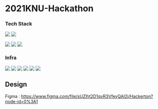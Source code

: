 ﻿# 2021KNU-Hackathon

### Tech Stack
<img src="https://img.shields.io/badge/Android-3DDC84?logo=Android&logoColor=white"/> <img src="https://img.shields.io/badge/java-007396?logo=Java&logoColor=white"/> 

<img src="https://img.shields.io/badge/Kotlin-0095D5?logo=Kotlin&logoColor=white"/> <img src="https://img.shields.io/badge/Git-F05032?logo=Git&logoColor=white"/> <img src="https://img.shields.io/badge/Json-000000?logo=Json&logoColor=white"/>
### Infra
<img src="https://img.shields.io/badge/Android Studio-4.2-3DDC84?logo=Android Studio&logoColor=white"/>
<img src="https://img.shields.io/badge/Repository-Github-181717?logo=Github&logoColor=white"/>
<img src="https://img.shields.io/badge/Database-Firebase Realtime Database-FFCA28?logo=Firebase&logoColor=white"/> 
<img src="https://img.shields.io/badge/Login-Firebase authentication-FFCA28?logo=Firebase&logoColor=white"/> 
<img src="https://img.shields.io/badge/Design-Figma-F24E1E?logo=Figma&logoColor=white"/>
<img src="https://img.shields.io/badge/Project Management-Notion-F24E1E?logo=Notion&logoColor=white"/>

## Design
Figma : https://www.figma.com/file/sUZlht2D1qvR3VfeyQAI2j/Hackerton?node-id=0%3A1

